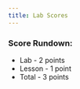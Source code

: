 ```yaml
---
title: Lab Scores
---
```


### Score Rundown:

- Lab - 2 points
- Lesson - 1 point
- Total - 3 points

<body>
    <div id="scores">
    </div>
</body>

<script>
    // put all scores and names in this array (order Z at top, A at bottom)
    let people = [
        ["id","name", "homework", "comment"],
        ["","","/3", ""],
        ["","","/3", ""],
        ["","","/3", ""],
        ["","","/3", ""],
        ["","","/3", ""],
        ["","","/3", ""],
        ["","","/3", ""],
        ["","","/3", ""],
        ["","","/3", ""],
        ["","","/3", ""],
        ["","","/3", ""],
        ["","","/3", ""],
        ["","","/3", ""],
        ["","","/3", ""],
        ["","","/3", ""],
        ["","","/3", ""],
        ["","","/3", ""]
    ]

    // // iterates through array and creates tr's and td's for each index
    function makeTableHTML(people) {
        var result = "<table>";
        result += "<thead><tr><th>Name</th><th>Score</th><th>Comment</th></thead><tbody>";
        // Create header row. Better way to do this?
        //for (var i = 0; i < array.length; i++) {
        for (var i = people.length-1; i > 0; i--) {
            result += "<tr>";
            for (var j = 1; j < people[i].length; j++) {
                result += "<td>"+ people[i][j]+"</td>";   
            }   
            result += "</tr>";
        }   
        result += "</tbody></table>";
        document.getElementById("scores").innerHTML = result;
    }
    // makeTableHTML(people);

    const url = "https://abopsc-backend.dontntntnt.de";

    async function initializeTable() {
        var myHeaders = new Headers();
        myHeaders.append("Content-Type", "application/json");

        var requestOptions = {
          method: 'GET',
          headers: myHeaders,
          mode: 'cors',
          cache: 'default', 
          credentials: 'include',
          redirect: 'manual',
        };

        var objects = [["id","name", "homeworkScore", "comment"]];

        try{
          const response = await fetch(
            url + `/api/person/all`, requestOptions
          );
          
          const data = await response.json();
          console.log(data);

          for (var i in data) {
            var person = data[i];
            if(person.roles[0].name == 'ROLE_USER'){
              console.log(person.name);
              console.log(person.email);

              var requestOptions2 = {
                  method: 'POST',
                  headers: myHeaders,
                  mode: 'cors',
                  cache: 'default', 
                  credentials: 'include',
                  redirect: 'manual',
                  body: JSON.stringify({ email: person.email })
                };  
            
                const response2 = await fetch(url + '/api/grading/grades', requestOptions2);
                const data2 = await response2.json();
                  for (var j in data2){
                    var grade = data2[j];
                    var personGradeArray = [];
                    personGradeArray.push(grade.id);
                    personGradeArray.push(grade.person.name);
                    personGradeArray.push(grade.points.toString());
                    personGradeArray.push(grade.comment)
                    console.log(personGradeArray);
                    objects.push(personGradeArray);
                  }              
              }
            }    
      } catch {
        console.log("failed"); // probably can pass through response
      }

        console.log(objects);
        return objects;
    }

    initializeTable().then(result => {
      makeHTMLTable(result);
    })

</script>
